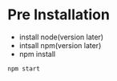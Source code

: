 # Pre Installation
- install node(version later)
- intsall npm(version later)
- npm install

```bash
npm start
```
